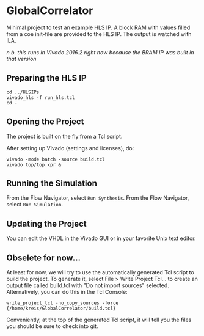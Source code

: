 # GlobalCorrelator

Minimal project to test an example HLS IP.  A block RAM with values filled from a coe init-file are provided to the HLS IP.  The output is watched with ILA.

_n.b. this runs in Vivado 2016.2 right now because the BRAM IP was built in that version_

## Preparing the HLS IP
```
cd ../HLSIPs
vivado_hls -f run_hls.tcl
cd -
```

## Opening the Project 
The project is built on the fly from a Tcl script.  

After setting up Vivado (settings and licenses), do:
```
vivado -mode batch -source build.tcl
vivado top/top.xpr &
```

## Running the Simulation
From the Flow Navigator, select `Run Synthesis`.
From the Flow Navigator, select `Run Simulation`.

## Updating the Project
You can edit the VHDL in the Vivado GUI or in your favorite Unix text editor.


## Obselete for now...

At least for now, we will try to use the automatically generated Tcl script to build the project.
To generate it, select File > Write Project Tcl... to create an output file called build.tcl with "Do not import sources" selected.  Alternatively, you can do this in the Tcl Console:
```
write_project_tcl -no_copy_sources -force {/home/kreis/GlobalCorrelator/build.tcl}
```

Conveniently, at the top of the generated Tcl script, it will tell you the files you should be sure to check into git.
